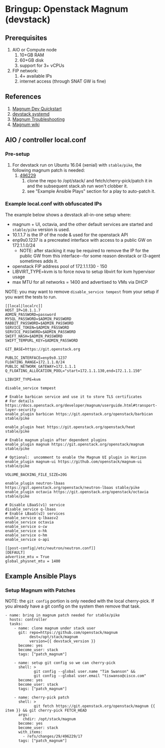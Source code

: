 # Bringup:  Openstack Magnum (devstack)

## Prerequisites
1. AIO or Compute node
   1. 10+GB RAM
   1. 60+GB disk
   1. support for 3+ vCPUs
1. FIP network:
   1. 4+ available IPs
   1. internet access (through SNAT GW is fine)

## References
1. [Magnum Dev Quickstart](https://docs.openstack.org/magnum/latest/contributor/quickstart.html)
1. [devstack systemd](https://docs.openstack.org/devstack/latest/systemd.html)
1. [Magnum Troubleshooting](https://docs.openstack.org/magnum/latest/admin/troubleshooting-guide.html)
1. [Magnum wiki](https://wiki.openstack.org/wiki/Magnum)

## AIO / controller local.conf

### Pre-setup
1. For devstack run on Ubuntu 16.04 (xenial) with `stable/pike`, the following magnum patch is needed:
   1. [496229](https://review.openstack.org/#/c/496229/)
      1. clone the repo to /opt/stack/ and fetch/cherry-pick/patch it in and the subsequent stack.sh
         run won't clobber it.
      1. see "Example Ansible Plays" section for a play to auto-patch it.

### Example local.conf with obfuscated IPs

The example below shows a devstack all-in-one setup where:
- magnum + UI, octavia, and the other default services are started and `stable/pike` version is used.
- 10.1.1.7 is the IP of the node & used for the openstack API
- enp9s0.1237 is a precreated interface with access to a public GW on 172.1.1.0/24
  - NOTE: after stacking it may be required to remove the IP for the public GW from
    this interface--for some reason devstack or l3-agent sometimes adds it.
- openstack FIP address pool of 172.1.1.130 - 150
- LIBVIRT_TYPE=kvm is to force nova to setup libvirt for kvm hypervisor usage
- max MTU for all networks = 1400 and advertised to VMs via DHCP


NOTE: you may want to remove `disable_service tempest` from your setup if you want the tests to run.


```shell
[[local|localrc]]
HOST_IP=10.1.1.7
ADMIN_PASSWORD=password
MYSQL_PASSWORD=$ADMIN_PASSWORD
RABBIT_PASSWORD=$ADMIN_PASSWORD
SERVICE_TOKEN=$ADMIN_PASSWORD
SERVICE_PASSWORD=$ADMIN_PASSWORD
SWIFT_HASH=$ADMIN_PASSWORD
SWIFT_TEMPURL_KEY=$ADMIN_PASSWORD

GIT_BASE=https://git.openstack.org

PUBLIC_INTERFACE=enp9s0.1237
FLOATING_RANGE=172.1.1.0/24
PUBLIC_NETWORK_GATEWAY=172.1.1.1
Q_FLOATING_ALLOCATION_POOL="start=172.1.1.130,end=172.1.1.150"

LIBVIRT_TYPE=kvm

disable_service tempest

# Enable barbican service and use it to store TLS certificates
# For details https://docs.openstack.org/developer/magnum/userguide.html#transport-layer-security
enable_plugin barbican https://git.openstack.org/openstack/barbican stable/pike

enable_plugin heat https://git.openstack.org/openstack/heat stable/pike

# Enable magnum plugin after dependent plugins
enable_plugin magnum https://git.openstack.org/openstack/magnum stable/pike

# Optional:  uncomment to enable the Magnum UI plugin in Horizon
enable_plugin magnum-ui https://github.com/openstack/magnum-ui stable/pike

VOLUME_BACKING_FILE_SIZE=20G

enable_plugin neutron-lbaas https://git.openstack.org/openstack/neutron-lbaas stable/pike
enable_plugin octavia https://git.openstack.org/openstack/octavia stable/pike

# Disable LBaaS(v1) service
disable_service q-lbaas
# Enable LBaaS(v2) services
enable_service q-lbaasv2
enable_service octavia
enable_service o-cw
enable_service o-hk
enable_service o-hm
enable_service o-api

[[post-config|/etc/neutron/neutron.conf]]
[DEFAULT]
advertise_mtu = True
global_physnet_mtu = 1400

```

## Example Ansible Plays
### Setup Magnum with Patches

NOTE: the `git config` portion is only needed with the local cherry-pick.  If you already have a git config on
the system then remove that task.

```
- name: bring in magnum patch needed for stable/pike
  hosts: controller
  tasks:
    - name: clone magnum under stack user
      git: repo=https://github.com/openstack/magnum
           dest=/opt/stack/magnum
           version={{ devstack_version }}
      become: yes
      become_user: stack
      tags: ["patch_magnum"]

    - name: setup git config so we can cherry-pick
      shell: >
             git config --global user.name "Tim Swanson" &&
             git config --global user.email "tiswanso@cisco.com"
      become: yes
      become_user: stack
      tags: ["patch_magnum"]

    - name: cherry-pick patch
      shell: >
             git fetch https://git.openstack.org/openstack/magnum {{ item }} && git cherry-pick FETCH_HEAD
      args:
        chdir: /opt/stack/magnum
      become: yes
      become_user: stack
      with_items:
        - refs/changes/29/496229/17
      tags: ["patch_magnum"]

```

